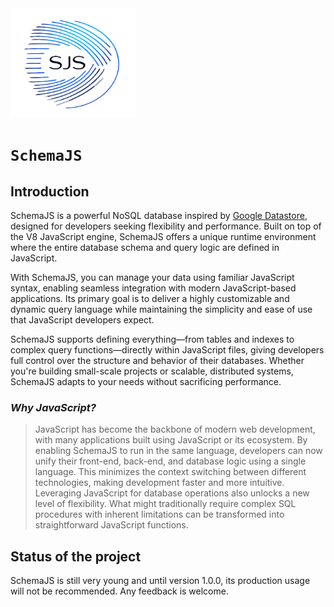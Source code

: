 <img src="/docs/logo.png" width="200" height="175">

# `SchemaJS`

## Introduction

SchemaJS is a powerful NoSQL database inspired by [Google Datastore](https://cloud.google.com/products/datastore?hl=en), designed for developers seeking flexibility and performance. Built on top of the V8 JavaScript engine, SchemaJS offers a unique runtime environment where the entire database schema and query logic are defined in JavaScript.

With SchemaJS, you can manage your data using familiar JavaScript syntax, enabling seamless integration with modern JavaScript-based applications. Its primary goal is to deliver a highly customizable and dynamic query language while maintaining the simplicity and ease of use that JavaScript developers expect.

SchemaJS supports defining everything—from tables and indexes to complex query functions—directly within JavaScript files, giving developers full control over the structure and behavior of their databases. Whether you're building small-scale projects or scalable, distributed systems, SchemaJS adapts to your needs without sacrificing performance.

### _Why JavaScript?_

> JavaScript has become the backbone of modern web development, with many applications built using JavaScript or its ecosystem. By enabling SchemaJS to run in the same language, developers can now unify their front-end, back-end, and database logic using a single language. This minimizes the context switching between different technologies, making development faster and more intuitive.
Leveraging JavaScript for database operations also unlocks a new level of flexibility. What might traditionally require complex SQL procedures with inherent limitations can be transformed into straightforward JavaScript functions.


## Status of the project

SchemaJS is still very young and until version 1.0.0, its production usage will not be recommended. Any feedback is welcome.
